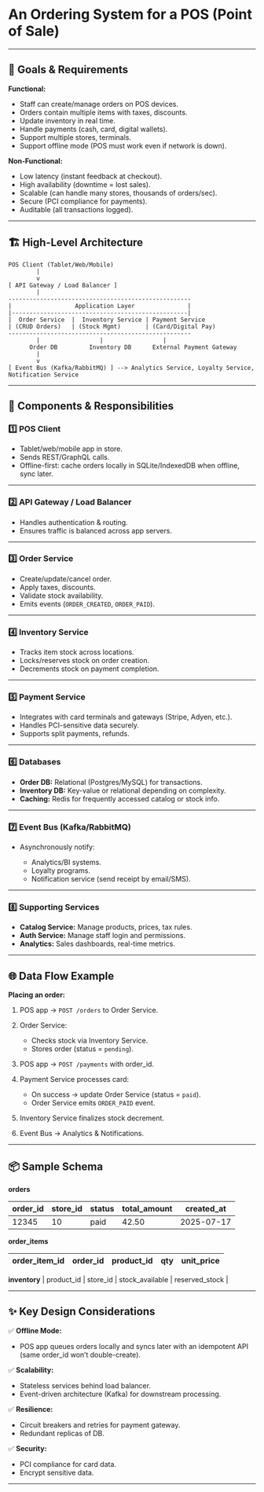 # An **Ordering System for a POS (Point of Sale)** 
---

## 🎯 **Goals & Requirements**

**Functional:**

* Staff can create/manage orders on POS devices.
* Orders contain multiple items with taxes, discounts.
* Update inventory in real time.
* Handle payments (cash, card, digital wallets).
* Support multiple stores, terminals.
* Support offline mode (POS must work even if network is down).

**Non‑Functional:**

* Low latency (instant feedback at checkout).
* High availability (downtime = lost sales).
* Scalable (can handle many stores, thousands of orders/sec).
* Secure (PCI compliance for payments).
* Auditable (all transactions logged).

---

## 🏗 **High-Level Architecture**

```
POS Client (Tablet/Web/Mobile)
        |
        v
[ API Gateway / Load Balancer ]
        |
----------------------------------------------------
|                  Application Layer               |
|--------------------------------------------------|
|  Order Service  |  Inventory Service | Payment Service
| (CRUD Orders)   | (Stock Mgmt)       | (Card/Digital Pay)
----------------------------------------------------
        |                 |                 |
      Order DB         Inventory DB      External Payment Gateway
        |
        v
[ Event Bus (Kafka/RabbitMQ) ] --> Analytics Service, Loyalty Service, Notification Service
```

---

## 🔧 **Components & Responsibilities**

### 1️⃣ **POS Client**

* Tablet/web/mobile app in store.
* Sends REST/GraphQL calls.
* Offline-first: cache orders locally in SQLite/IndexedDB when offline, sync later.

---

### 2️⃣ **API Gateway / Load Balancer**

* Handles authentication & routing.
* Ensures traffic is balanced across app servers.

---

### 3️⃣ **Order Service**

* Create/update/cancel order.
* Apply taxes, discounts.
* Validate stock availability.
* Emits events (`ORDER_CREATED`, `ORDER_PAID`).

---

### 4️⃣ **Inventory Service**

* Tracks item stock across locations.
* Locks/reserves stock on order creation.
* Decrements stock on payment completion.

---

### 5️⃣ **Payment Service**

* Integrates with card terminals and gateways (Stripe, Adyen, etc.).
* Handles PCI-sensitive data securely.
* Supports split payments, refunds.

---

### 6️⃣ **Databases**

* **Order DB:** Relational (Postgres/MySQL) for transactions.
* **Inventory DB:** Key-value or relational depending on complexity.
* **Caching:** Redis for frequently accessed catalog or stock info.

---

### 7️⃣ **Event Bus (Kafka/RabbitMQ)**

* Asynchronously notify:

    * Analytics/BI systems.
    * Loyalty programs.
    * Notification service (send receipt by email/SMS).

---

### 8️⃣ **Supporting Services**

* **Catalog Service:** Manage products, prices, tax rules.
* **Auth Service:** Manage staff login and permissions.
* **Analytics:** Sales dashboards, real-time metrics.

---

## 🌐 **Data Flow Example**

**Placing an order:**

1. POS app → `POST /orders` to Order Service.
2. Order Service:

    * Checks stock via Inventory Service.
    * Stores order (status = `pending`).
3. POS app → `POST /payments` with order\_id.
4. Payment Service processes card:

    * On success → update Order Service (status = `paid`).
    * Order Service emits `ORDER_PAID` event.
5. Inventory Service finalizes stock decrement.
6. Event Bus → Analytics & Notifications.

---

## 📦 **Sample Schema**

**orders**

| order\_id | store\_id | status | total\_amount | created\_at |
|-----------|-----------|--------|---------------|-------------|
| 12345     | 10        | paid   | 42.50         | 2025-07-17  |

**order\_items**

| order\_item\_id | order\_id | product\_id | qty | unit\_price |
|-----------------|-----------|-------------|-----|-------------|

**inventory**
| product\_id | store\_id | stock\_available | reserved\_stock |

---

## ✨ **Key Design Considerations**

✅ **Offline Mode:**

* POS app queues orders locally and syncs later with an idempotent API (same order\_id won’t double-create).

✅ **Scalability:**

* Stateless services behind load balancer.
* Event-driven architecture (Kafka) for downstream processing.

✅ **Resilience:**

* Circuit breakers and retries for payment gateway.
* Redundant replicas of DB.

✅ **Security:**

* PCI compliance for card data.
* Encrypt sensitive data.

---
